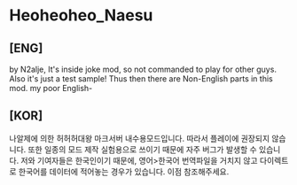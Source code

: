 # Heoheoheo_Naesu

## [ENG]

by N2alje, It's inside joke mod, so not commanded to play for other guys. Also it's just a test sample! Thus then there are Non-English parts in this mod. my poor English-

## [KOR]

나알제에 의한 허허허대왕 마크서버 내수용모드입니다. 따라서 플레이에 권장되지 않습니다. 또한 일종의 모드 제작 실험용으로 쓰이기 때문에 자주 버그가 발생할 수 있습니다. 저와 기여자들은 한국인이기 때문에, 영어>한국어 번역파일을 거치지 않고 다이렉트로 한국어를 데이터에 적어놓는 경우가 있습니다. 이점 참조해주세요.
